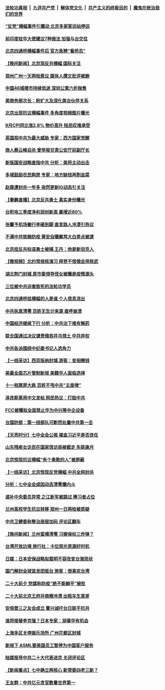 ####  [法轮功真相](../../../../basic/blob/master/README.md?t=10141931) &nbsp;|&nbsp; [九评共产党](../../../../9ping.md/blob/master/README.md?t=10141931) &nbsp;|&nbsp; [解体党文化](../../../../jtdwh.md/blob/master/README.md?t=10141931)  &nbsp;|&nbsp; [共产主义的终极目的](../../../../gczydzjmd.md/blob/master/README.md?t=10141931) &nbsp;|&nbsp; [魔鬼在统治我们的世界](../../../../mgztzwmdsj.md/blob/master/README.md?t=10141931) 

#### [“反党”横幅事件引震动 北京多家客运站停运](../pages/nsc413/n13845213.md?t=10141931) 

#### [前印度驻华大使建议7种做法 加强与台交往](../pages/nsc413/n13845249.md?t=10141931) 

#### [北京四通桥横幅事件后 官方急聘“看桥员”](../pages/nsc413/n13845237.md?t=10141931) 


#### [【晚间新闻】北京现反共横幅 国际关注](../pages/nsc413/n13845252.md?t=10141931) 

#### [郑州广州一天两检惹议 媒体人撰文批评被删](../pages/nsc413/n13845201.md?t=10141931) 

#### [中国46城楼市持续低迷 深圳公寓六折抛售](../pages/nsc413/n13845148.md?t=10141931) 


#### [美商务部次长：盼扩大及深化美台伙伴关系](../pages/nsc413/n13844992.md?t=10141931) 

#### [北京出现抗议横幅事件 多角度视频图片曝光](../pages/nsc413/n13844983.md?t=10141931) 

#### [9月CPI同比涨2.8% 物价高升 陆民叹难承受](../pages/nsc413/n13845002.md?t=10141931) 

#### [英国视中共为最大威胁 专家：西方国家觉醒](../pages/nsc413/n13845017.md?t=10141931) 

#### [商人蔡云峰自杀 曾举报甘肃公安厅前副厅长](../pages/nsc413/n13844990.md?t=10141931) 

#### [新版国安战略直指中共 分析：美将主动出击](../pages/nsc413/n13844931.md?t=10141931) 

#### [多城鼓励农民购房 专家：地方缺钱再割韭菜](../pages/nsc413/n13844904.md?t=10141931) 

#### [赵薇遭封杀一年多 突然更新IG动态引关注](../pages/nsc413/n13844875.md?t=10141931) 

#### [【秦鹏直播】北京反共勇士 真实身份曝光](../pages/nsc413/n13844713.md?t=10141931) 

#### [台积电三季度净利润创新高 暴增近80%](../pages/nsc413/n13844867.md?t=10141931) 

#### [张馨予机场搬行李砸到脚 直言路人冷漠引热议](../pages/nsc413/n13844821.md?t=10141931) 

#### [不满中共铁腕防疫 黄安自曝飙骂大白差点被逮](../pages/nsc413/n13844860.md?t=10141931) 

#### [北京挂反共标语勇士被捕 王丹：他是新坦克人](../pages/nsc413/n13844777.md?t=10141931) 

#### [【微视频】北约常规核演习 拜登不信俄会用核武](../pages/nsc413/n13844097.md?t=10141931) 

#### [湖北荆门封城 原市委领导侄女被曝是疫情源头](../pages/nsc413/n13844818.md?t=10141931) 

#### [三位被中共迫害致死的法轮功学员](../pages/nsc413/n13843974.md?t=10141931) 

#### [北京四通桥挂横幅的人是谁 个人信息流出](../pages/nsc413/n13844816.md?t=10141931) 

#### [中共执意清零 百姓无生计来源 直呼崩溃](../pages/nsc413/n13844738.md?t=10141931) 

#### [中国经济继续下行 分析：中共治下难有解药](../pages/nsc413/n13844331.md?t=10141931) 

#### [联合国通过决议谴责俄吞并乌领土 中共弃权](../pages/nsc413/n13844742.md?t=10141931) 

#### [中共各派围绕中纪委书记人选角力](../pages/nsc413/n13844330.md?t=10141931) 

#### [【一线采访】西双版纳封城 游客：变相圈钱](../pages/nsc413/n13844525.md?t=10141931) 

#### [美最全面芯片管制新规 美籍华人面临选择](../pages/nsc413/n13844763.md?t=10141931) 

#### [十一档票房大跌 百姓不甩中共“主旋律”](../pages/nsc413/n13844332.md?t=10141931) 

#### [泽连斯基用中文发帖 网民热议：打脸中共](../pages/nsc413/n13844723.md?t=10141931) 

#### [FCC被曝拟全面禁止华为中兴等中企设备](../pages/nsc413/n13844686.md?t=10141931) 

#### [台国防部：第一线部队可断然处置中共第一击](../pages/nsc413/n13844637.md?t=10141931) 

#### [【天亮时分】七中全会公报 揭盅习近平是否连任](../pages/nsc413/n13844697.md?t=10141931) 

#### [山东残疾女访民在国家信访局被截走 失联逾月](../pages/nsc413/n13844642.md?t=10141931) 

#### [北京惊现抗议横幅“有个勇敢的人”被屏蔽](../pages/nsc413/n13844650.md?t=10141931) 

#### [【一线采访】北京惊现反党横幅 中共全网封杀](../pages/nsc413/n13844506.md?t=10141931) 

#### [分析：七中全会或因动态清零爆内斗](../pages/nsc413/n13844398.md?t=10141931) 

#### [递补中央委员异常 之江新军被跳过 捧习者占位](../pages/nsc413/n13844507.md?t=10141931) 

#### [兰州高校学生抗议转移 郑州一日两检被质疑](../pages/nsc413/n13844287.md?t=10141931) 


#### [中共卫健委称整治层层加码 评论区翻车](../pages/nsc413/n13844481.md?t=10141931) 


#### [【晚间新闻】兰州蛮横清零 习握保权三炸弹？](../pages/nsc413/n13844470.md?t=10141931) 


#### [台湾开放边境 旅行社：卡位观光资源好时机](../pages/nsc413/n13844392.md?t=10141931) 

#### [日媒：日本安保战略拟载明不容改变台海现状](../pages/nsc413/n13844366.md?t=10141931) 

#### [国门解封全球首发团抵台 旅客：很喜欢台湾](../pages/nsc413/n13844338.md?t=10141931) 

#### [二十大前夕 党媒称防疫“绝不能躺平”被批](../pages/nsc413/n13843331.md?t=10141931) 

#### [二十大前北京王府井商圈冷清 出租车生意差](../pages/nsc413/n13844308.md?t=10141931) 

#### [安倍晋三之友会成立 曹兴诚吁台日联手抗共](../pages/nsc413/n13844164.md?t=10141931) 

#### [谁将接替李克强？日本专家：胡春华有机会](../pages/nsc413/n13844060.md?t=10141931) 

#### [上海多区关停娱乐场所 广州花都区封城](../pages/nsc413/n13844165.md?t=10141931) 

#### [新规下 ASML要美国员工暂停为中国客户服务](../pages/nsc413/n13844245.md?t=10141931) 

#### [陆媒报导中共二十大代表进京  关闭评论区](../pages/nsc413/n13844272.md?t=10141931) 


#### [【新闻看点】七中确立两核心 新常委四老三新？](../pages/nsc413/n13844084.md?t=10141931) 

#### [王友群：中共亿元贪官数量世界第一](../pages/nsc413/n13844182.md?t=10141931) 

